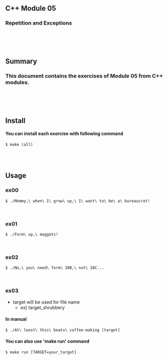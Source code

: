 ## C++ Module 05
### Repetition and Exceptions
<br/><br/><br/>

## Summary
### This document contains the exercises of Module 05 from C++ modules.
<br/><br/><br/>

## Install
#### You can install each exercise with following command
	$ make (all)
<br/><br/>

## Usage
### ex00
	$ ./Mommy,\ when\ I\ grow\ up,\ I\ want\ to\ be\ a\ bureaucrat!
<br/>

### ex01
	$ ./Form\ up,\ maggots!
<br/>

### ex02
	$ ./No,\ you\ need\ form\ 28B,\ not\ 28C...
<br/>

### ex03
* target will be used for file name
	* ex) target_shrubbery
#### In manual
	$ ./At\ least\ this\ beats\ coffee-making [target]
#### You can also use 'make run' command
	$ make run [TARGET=your_target]

<br/>